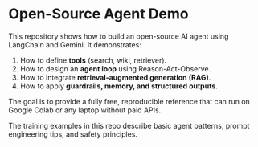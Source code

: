 # Open-Source Agent Demo

This repository shows how to build an open-source AI agent using LangChain and Gemini.
It demonstrates:

1. How to define **tools** (search, wiki, retriever).
2. How to design an **agent loop** using Reason-Act-Observe.
3. How to integrate **retrieval-augmented generation (RAG)**.
4. How to apply **guardrails, memory, and structured outputs**.

The goal is to provide a fully free, reproducible reference that can run
on Google Colab or any laptop without paid APIs.

The training examples in this repo describe basic agent patterns,
prompt engineering tips, and safety principles.
